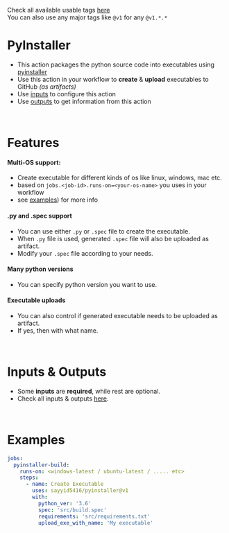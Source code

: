 Check all available usable tags [here](../../tags)
<br>
You can also use any major tags like `@v1` for any `@v1.*.*`

# PyInstaller
  - This action packages the python source code into executables using [pyinstaller](https://pyinstaller.org)
  - Use this action in your workflow to **create** & **upload** executables to GitHub _(as artifacts)_
  - Use [inputs](#inputs--outputs) to configure this action
  - Use [outputs](#inputs--outputs) to get information from this action


<br>


# Features
#### Multi-OS support:
  - Create executable for different kinds of os like linux, windows, mac etc.
  - based on `jobs.<job-id>.runs-on=<your-os-name>` you uses in your workflow 
  - see [examples](#examples)) for more info

#### .py and .spec support
  - You can use either `.py` or `.spec` file to create the executable.
  - When `.py` file is used, generated `.spec` file will also be uploaded as artifact.
  - Modify your `.spec` file according to your needs.
  
#### Many python versions
  - You can specify python version you want to use.

#### Executable uploads
  - You can also control if generated executable needs to be uploaded as artifact.
  - If yes, then with what name.


<br>


# Inputs & Outputs

  - Some **inputs** are **required**, while rest are optional. 
  - Check all inputs & outputs [here](/action.yml).

<br>


# Examples

```yaml
jobs:
  pyinstaller-build:
    runs-on: <windows-latest / ubuntu-latest / ..... etc>
    steps:
      - name: Create Executable
        uses: sayyid5416/pyinstaller@v1
        with:
          python_ver: '3.6'
          spec: 'src/build.spec'
          requirements: 'src/requirements.txt'
          upload_exe_with_name: 'My executable'
```
